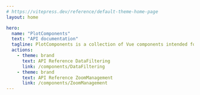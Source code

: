 ```yaml
---
# https://vitepress.dev/reference/default-theme-home-page
layout: home

hero:
  name: "PlotComponents"
  text: "API documentation"
  tagline: PlotComponents is a collection of Vue components intended for use in the SPARC portal.
  actions:
    - theme: brand
      text: API Reference DataFiltering
      link: /components/DataFiltering
    - theme: brand
      text: API Reference ZoomManagement
      link: /components/ZoomManagement
---
```

